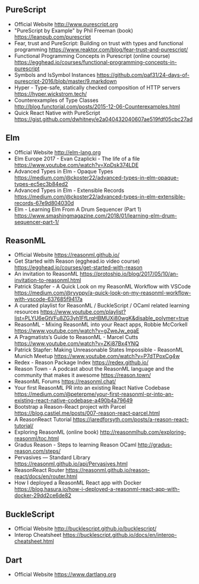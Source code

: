 ## PureScript

* Official Website
  http://www.purescript.org
* "PureScript by Example" by Phil Freeman (book)
  https://leanpub.com/purescript
* Fear, trust and PureScript: Building on trust with types and functional programming
  https://www.reaktor.com/blog/fear-trust-and-purescript/
* Functional Programming Concepts in Purescript (online course)
  https://egghead.io/courses/functional-programming-concepts-in-purescript
* Symbols and IsSymbol Instances
  https://github.com/paf31/24-days-of-purescript-2016/blob/master/9.markdown
* Hyper - Type-safe, statically checked composition of HTTP servers
  https://hyper.wickstrom.tech/
* Counterexamples of Type Classes
  http://blog.functorial.com/posts/2015-12-06-Counterexamples.html
* Quick React Native with PureScript
  https://gist.github.com/dwhitney/e2a040432040607ae519fdf05cbc27ad

## Elm 

* Official Website
  http://elm-lang.org
* Elm Europe 2017 - Evan Czaplicki - The life of a file
  https://www.youtube.com/watch?v=XpDsk374LDE
* Advanced Types in Elm - Opaque Types
  https://medium.com/@ckoster22/advanced-types-in-elm-opaque-types-ec5ec3b84ed2
* Advanced Types in Elm - Extensible Records
  https://medium.com/@ckoster22/advanced-types-in-elm-extensible-records-67e9d804030d
* Elm - Learning Elm From A Drum Sequencer (Part 1)
  https://www.smashingmagazine.com/2018/01/learning-elm-drum-sequencer-part-1/

## ReasonML

* Official Website
  https://reasonml.github.io/
* Get Started with Reason (egghead.io video course)
  https://egghead.io/courses/get-started-with-reason
* An invitation to ReasonML
  https://protoship.io/blog/2017/05/10/an-invitation-to-reasonml.html
* Patrick Stapfer - A Quick Look on my ReasonML Workflow with VSCode
  https://medium.com/@ryyppy/a-quick-look-on-my-reasonml-workflow-with-vscode-637685f9417a
* A curated playlist for ReasonML / BuckleScript / OCaml related learning resources
  https://www.youtube.com/playlist?list=PLYU6eGtVFu8ZG3yh1FfLrqHBMUXj80wgK&disable_polymer=true
* ReasonML - Mixing ReasonML into your React apps, Robbie McCorkell
  https://www.youtube.com/watch?v=gZweJw_egaE
* A Pragmatists’s Guide to ReasonML - Marcel Cutts
  https://www.youtube.com/watch?v=ZKi87Bx4YNQ
* Patrick Stapfer: Making Unreasonable States Impossible - ReasonML Munich Meetup
  https://www.youtube.com/watch?v=P7dTPoxCg4w
* Redex - Reason Package Index
  https://redex.github.io/
* Reason Town - A podcast about the ReasonML language and the community that makes it awesome
  https://reason.town/
* ReasonML Forums
  https://reasonml.chat/
* Your first ReasonML PR into an existing React Native Codebase
  https://medium.com/@peterpme/your-first-reasonml-pr-into-an-existing-react-native-codebase-a490b4a79649
* Bootstrap a Reason-React project with Parcel
  https://blog.castiel.me/posts/007-reason-react-parcel.html
* A ReasonReact Tutorial
  https://jaredforsyth.com/posts/a-reason-react-tutorial/
* Exploring ReasonML (online book)
  http://reasonmlhub.com/exploring-reasonml/toc.html
* Gradus Reason - Steps to learning Reason OCaml
  http://gradus-reason.com/steps/
* Pervasives — Standard Library
  https://reasonml.github.io/api/Pervasives.html
* ReasonReact Router
  https://reasonml.github.io/reason-react/docs/en/router.html
* How I deployed a ReasonML React app with Docker
  https://blog.hasura.io/how-i-deployed-a-reasonml-react-app-with-docker-29dd2ce6de82

## BuckleScript

* Official Website
  http://bucklescript.github.io/bucklescript/
* Interop Cheatsheet
  https://bucklescript.github.io/docs/en/interop-cheatsheet.html

## Dart

* Official Website
  https://www.dartlang.org
